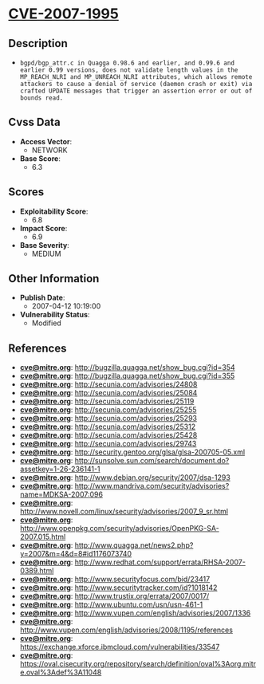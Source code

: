 
# [CVE-2007-1995](http://bugzilla.quagga.net/show_bug.cgi?id=354)

## Description

- `bgpd/bgp_attr.c in Quagga 0.98.6 and earlier, and 0.99.6 and earlier 0.99 versions, does not validate length values in the MP_REACH_NLRI and MP_UNREACH_NLRI attributes, which allows remote attackers to cause a denial of service (daemon crash or exit) via crafted UPDATE messages that trigger an assertion error or out of bounds read.`

## Cvss Data

- **Access Vector**:
  - NETWORK
- **Base Score**:
  - 6.3

## Scores

- **Exploitability Score**:
  - 6.8
- **Impact Score**:
  - 6.9
- **Base Severity**:
  - MEDIUM

## Other Information

- **Publish Date**:
  - 2007-04-12 10:19:00
- **Vulnerability Status**:
  - Modified

## References

- **cve@mitre.org**: http://bugzilla.quagga.net/show_bug.cgi?id=354
- **cve@mitre.org**: http://bugzilla.quagga.net/show_bug.cgi?id=355
- **cve@mitre.org**: http://secunia.com/advisories/24808
- **cve@mitre.org**: http://secunia.com/advisories/25084
- **cve@mitre.org**: http://secunia.com/advisories/25119
- **cve@mitre.org**: http://secunia.com/advisories/25255
- **cve@mitre.org**: http://secunia.com/advisories/25293
- **cve@mitre.org**: http://secunia.com/advisories/25312
- **cve@mitre.org**: http://secunia.com/advisories/25428
- **cve@mitre.org**: http://secunia.com/advisories/29743
- **cve@mitre.org**: http://security.gentoo.org/glsa/glsa-200705-05.xml
- **cve@mitre.org**: http://sunsolve.sun.com/search/document.do?assetkey=1-26-236141-1
- **cve@mitre.org**: http://www.debian.org/security/2007/dsa-1293
- **cve@mitre.org**: http://www.mandriva.com/security/advisories?name=MDKSA-2007:096
- **cve@mitre.org**: http://www.novell.com/linux/security/advisories/2007_9_sr.html
- **cve@mitre.org**: http://www.openpkg.com/security/advisories/OpenPKG-SA-2007.015.html
- **cve@mitre.org**: http://www.quagga.net/news2.php?y=2007&m=4&d=8#id1176073740
- **cve@mitre.org**: http://www.redhat.com/support/errata/RHSA-2007-0389.html
- **cve@mitre.org**: http://www.securityfocus.com/bid/23417
- **cve@mitre.org**: http://www.securitytracker.com/id?1018142
- **cve@mitre.org**: http://www.trustix.org/errata/2007/0017/
- **cve@mitre.org**: http://www.ubuntu.com/usn/usn-461-1
- **cve@mitre.org**: http://www.vupen.com/english/advisories/2007/1336
- **cve@mitre.org**: http://www.vupen.com/english/advisories/2008/1195/references
- **cve@mitre.org**: https://exchange.xforce.ibmcloud.com/vulnerabilities/33547
- **cve@mitre.org**: https://oval.cisecurity.org/repository/search/definition/oval%3Aorg.mitre.oval%3Adef%3A11048
